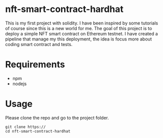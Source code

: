# nft-smart-contract-hardhat

This is my first project with solidity. I have been inspired by some tutorials of course since this is a new world for me. The goal of this project is to deploy a simple NFT smart contract on Ethereum testnet. I have created a pipeline that manage my this deployment, the idea is focus more about coding smart contract and tests.

# Requirements
- npm
- nodejs

# Usage 

Please clone the repo and go to the project folder.

```
git clone https://
cd nft-smart-contract-hardhat
```
